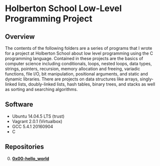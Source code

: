 # Holberton School Low-Level Programming Project

## Overview
The contents of the following folders are a series of programs that I wrote for a project at Holberton School about low level programming using the C programming language. Contained in these projects are the basics of computer science including conditionals, loops, nested loops, data types, strings, pointers, recursion, memory allocation and freeing, variadic functions, file I/O, bit manipulation, positional arguments, and static and dynamic libraries. There are projects on data structures like arrays, singly-linked lists, doubly-linked lists, hash tables, binary trees, and stacks as well as sorting and searching algorithms. 

## Software
* Ubuntu 14.04.5 LTS (trust)
* Vagrant 2.0.1 (Virtualbox)
* GCC 5.4.1 20160904
* C

## Repositories
0. **[0x00-hello_world](https://github.com/dkwok94/holbertonschool-low_level_programming/tree/master/0x00-hello_world)**
